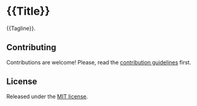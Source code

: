 # {{Title}}

{{Tagline}}.

## Contributing

Contributions are welcome! Please, read the [contribution
guidelines](contributing.md) first.

## License

Released under the [MIT license](license.txt).
